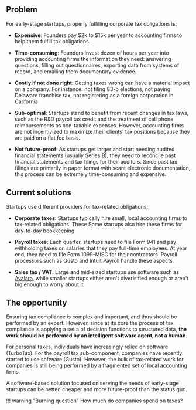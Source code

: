 ## Problem

For early-stage startups, properly fulfilling corporate tax obligations is:

* **Expensive**: Founders pay $2k to $15k per year to accounting firms to help them fulfill tax obligations.

* **Time-consuming**: Founders invest dozen of hours per year into providing accounting firms the information they need: answering questions, filling out questionnaires, exporting data from systems of record, and emailing them documentary evidence.

* **Costly if not done right**: Getting taxes wrong can have a material impact on a company.  For instance: not filing 83-b elections, not paying Delaware franchise tax, not registering as a foreign corporation in California

* **Sub-optimal**: Startups stand to benefit from recent changes in tax laws, such as the R&D payroll tax credit and the treatment of cell phone reimbursements as non-taxable expenses.  However, accounting firms are not incentivized to maximize their clients' tax positions because they are paid on a flat fee basis.

* **Not future-proof**: As startups get larger and start needing audited financial statements (usually Series B), they need to reconcile past financial statements and tax filings for their auditors.  Since past tax filings are primarily in paper format with scant electronic documentation, this process can be extremely time-consuming and expensive.

## Current solutions

Startups use different providers for tax-related obligations:

* **Corporate taxes**: Startups typically hire small, local accounting firms to tax-related obligations.  These   Some startups also hire these firms for day-to-day bookkeeping

* **Payroll taxes**: Each quarter, startups need to file Form 941 and pay withholding taxes on salaries that they pay full-time employees.  At year end, they need to file Form 1099-MISC for their contractors.  Payroll processors such as Gusto and Intuit Payroll handle these aspects.

* **Sales tax / VAT**: Large and mid-sized startups use software such as [Avalara](https://www.avalara.com/), while smaller startups either aren't diverisified enough or aren't big enough to worry about it.

## The opportunity

Ensuring tax compliance is complex and important, and thus should be performed by an expert.  However, since at its core the process of tax compliance is applying a set a of decision functions to structured data, **the work should be performed by an intelligent software agent, not a human**.  

For personal taxes, individuals have increasingly relied on software (TurboTax).  For the payroll tax sub-component, companies have recently started to use software (Gusto).  However, the bulk of tax-related work for companies is still being performed by a fragmented set of local accounting firms.  

A software-based solution focused on serving the needs of early-stage startups can be better, cheaper and more future-proof than the status quo.

!!! warning "Burning question"
    How much do companies spend on taxes?
